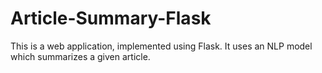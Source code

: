 # Article-Summary-Flask
This is a web application, implemented using Flask. It uses an NLP model which summarizes a given article.
